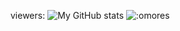 viewers:
![My GitHub stats](https://github-readme-stats.vercel.app/api?username=omores&show_icons=true&theme=transparent)
![:omores](https://count.getloli.com/get/@:omores)
